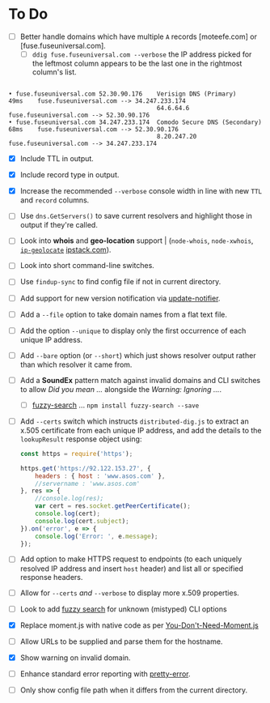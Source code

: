 # To Do

- [ ] Better handle domains which have multiple `A` records [moteefe.com] or [fuse.fuseuniversal.com].
  - [ ] `ddig fuse.fuseuniversal.com --verbose` the IP address picked for the leftmost column appears to be the last one in the rightmost column's list.

```text

• fuse.fuseuniversal.com 52.30.90.176    Verisign DNS (Primary)         49ms    fuse.fuseuniversal.com --> 34.247.233.174
                                         64.6.64.6                              fuse.fuseuniversal.com --> 52.30.90.176
• fuse.fuseuniversal.com 34.247.233.174  Comodo Secure DNS (Secondary)  68ms    fuse.fuseuniversal.com --> 52.30.90.176
                                         8.20.247.20                            fuse.fuseuniversal.com --> 34.247.233.174
```

- [X] Include TTL in output.
- [X] Include record type in output.
- [X] Increase the recommended `--verbose` console width in line with new `TTL` and `record` columns.
- [ ] Use `dns.GetServers()` to save current resolvers and highlight those in output if they're called.
- [ ] Look into **whois** and **geo-location** support | (`node-whois`, `node-xwhois`, [`ip-geolocate`](https://www.npmjs.com/package/ip-geolocate) [ipstack.com](https://ipstack.com/)).
- [ ] Look into short command-line switches.
- [ ] Use `findup-sync` to find config file if not in current directory.
- [ ] Add support for new version notification via [update-notifier](https://www.npmjs.com/package/update-notifier).
- [ ] Add a `--file` option to take domain names from a flat text file.
- [ ] Add the option `--unique` to display only the first occurrence of each unique IP address.
- [ ] Add `--bare` option (or `--short`) which just shows resolver output rather than which resolver it came from.
- [ ] Add a **SoundEx** pattern match against invalid domains and CLI switches to allow *Did you mean ...* alongside the *Warning: Ignoring ...*.
  - [ ] [fuzzy-search](https://www.npmjs.com/package/fuzzy-search) ... `npm install fuzzy-search --save`
- [ ] Add `--certs` switch which instructs `distributed-dig.js` to extract an x.505 certificate from each unique IP address, and add the details to the `lookupResult` response object using:

    ```javascript
    const https = require('https');

    https.get('https://92.122.153.27', {
        headers : { host : 'www.asos.com' },
        //servername : 'www.asos.com'
    }, res => {
        //console.log(res);
        var cert = res.socket.getPeerCertificate();
        console.log(cert);
        console.log(cert.subject);
    }).on('error', e => {
        console.log('Error: ', e.message);
    });
    ```

- [ ] Add option to make HTTPS request to endpoints (to each uniquely resolved IP address and insert `host` header) and list all or specified response headers.
- [ ] Allow for `--certs` *and* `--verbose` to display more x.509 properties.
- [ ] Look to add [fuzzy search](https://www.npmjs.com/package/fuzzy) for unknown (mistyped) CLI options
- [X] Replace moment.js with native code as per [You-Don't-Need-Moment.js](https://github.com/you-dont-need/You-Dont-Need-Momentjs#difference)
- [ ] Allow URLs to be supplied and parse them for the hostname.
- [X] Show warning on invalid domain.
- [ ] Enhance standard error reporting with [pretty-error](https://www.npmjs.com/package/pretty-error).
- [ ] Only show config file path when it differs from the current directory.
